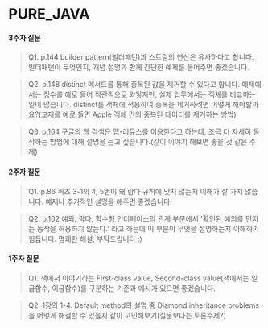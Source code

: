 # PURE_JAVA

#### 3주자 질문
>Q1. p.144 builder pattern(빌더패턴)과 스트림의 연산은 유사하다고 합니다. 빌더패턴이 무엇인지, 개념 설명과 함께 간단한 예제를 들어주면 좋겠습니다.

>Q2. p.148 distinct 메서드를 통해 중복된 값을 제거할 수 있다고 합니다. 예제에서는 정수를 예로 들어 직관적으로 와닿지만, 실제 업무에서는 객체를 비교하는 일이 많습니다. distinct를 객체에 적용하여 중복을 제거하려면 어떻게 해야할까요?(교재를 예로 들면 Apple 객체 간의 중복된 데이터를 제거하는 방법)

>Q3. p.164 구글의 웹 검색은 맵-리듀스를 이용한다고 하는데, 조금 더 자세히 동작하는 방법에 대해 설명을 듣고 싶습니다.(같이 이야기 해보면 좋을 것 같은 주제)


#### 2주자 질문
>Q1. p.86 퀴즈 3-1의 4, 5번이 왜 람다 규칙에 맞지 않는지 이해가 잘 가지 않습니다. 예제나 추가적인 설명을 해주면 좋겠습니다.

>Q2. p.102 예외, 람다, 함수형 인터페이스의 관계 부분에서 '확인된 예외를 던지는 동작을 허용하지 않는다.' 라고 하는데 이 부분이 무엇을 설명하는지 이해하기 힘듭니다. 명쾌한 해설, 부탁드립니다 :)

#### 1주자 질문
>Q1. 책에서 이야기하는 First-class value, Second-class value(책에서는 일급함수, 이급함수)를 구분하는 기준과 예시가 있으면 좋겠습니다.

>Q2. 1장의 1-4. Default method의 설명 중 Diamond inheritance problems을 어떻게 해결할 수 있을지 같이 고민해보기(질문보다는 토론주제?)


